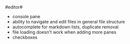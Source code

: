 #editor#
+ console pane
+ ability to navigate and edit files in general file structure
+ autocomplete for markdown lists, duplicate removal
+ file loading doesn't work when adding more panes
+ checkboxes